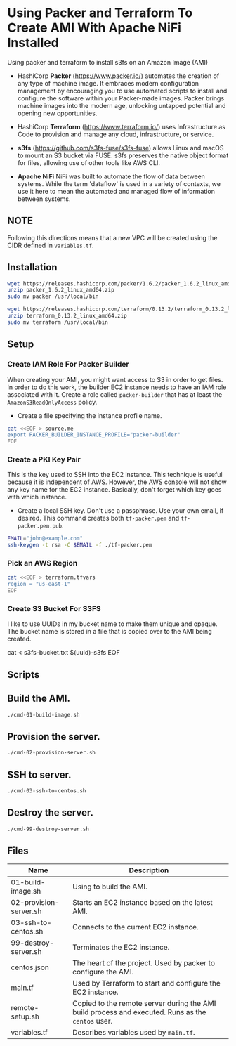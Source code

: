 # Using Packer and Terraform To Create AMI With Apache NiFi Installed

Using packer and terraform to install s3fs on an Amazon Image (AMI)

* HashiCorp **Packer** (https://www.packer.io/) automates the creation of any type of machine image. It embraces modern configuration management by encouraging you to use automated scripts to install and configure the software within your Packer-made images. Packer brings machine images into the modern age, unlocking untapped potential and opening new opportunities.

* HashiCorp **Terraform** (https://www.terraform.io/) uses Infrastructure as Code to provision and manage any cloud, infrastructure, or service.

* **s3fs** (https://github.com/s3fs-fuse/s3fs-fuse) allows Linux and macOS to mount an S3 bucket via FUSE. s3fs preserves the native object format for files, allowing use of other tools like AWS CLI.

* **Apache NiFi** NiFi was built to automate the flow of data between systems. While the term 'dataflow' is used in a variety of contexts, we use it here to mean the automated and managed flow of information between systems.

## NOTE

Following this directions means that a new VPC will be created using the CIDR defined in `variables.tf`.

## Installation

```bash
wget https://releases.hashicorp.com/packer/1.6.2/packer_1.6.2_linux_amd64.zip
unzip packer_1.6.2_linux_amd64.zip
sudo mv packer /usr/local/bin

wget https://releases.hashicorp.com/terraform/0.13.2/terraform_0.13.2_linux_amd64.zip
unzip terraform_0.13.2_linux_amd64.zip
sudo mv terraform /usr/local/bin
```

## Setup

### Create IAM Role For Packer Builder

When creating your AMI, you might want access to S3 in order to get files. In order to do this work, the builder EC2 instance needs to have an IAM role associated with it. Create a role called `packer-builder` that has at least the `AmazonS3ReadOnlyAccess` policy.

* Create a file specifying the instance profile name.

```bash
cat <<EOF > source.me
export PACKER_BUILDER_INSTANCE_PROFILE="packer-builder"
EOF
```

### Create a PKI Key Pair

This is the key used to SSH into the EC2 instance. This technique is useful because it is independent of AWS. However, the AWS console will not show any key name for the EC2 instance. Basically, don't forget which key goes with which instance.

* Create a local SSH key. Don't use a passphrase. Use your own email, if desired. This command creates both `tf-packer.pem` and `tf-packer.pem.pub`.

```bash
EMAIL="john@example.com"
ssh-keygen -t rsa -C $EMAIL -f ./tf-packer.pem
```

### Pick an AWS Region

```bash
cat <<EOF > terraform.tfvars
region = "us-east-1"
EOF
```

### Create S3 Bucket For S3FS

I like to use UUIDs in my bucket name to make them unique and opaque. The bucket name is stored in a file that is copied over to the AMI being created.

cat <<EOF > s3fs-bucket.txt
$(uuid)-s3fs
EOF

## Scripts

## Build the AMI.

```bash
./cmd-01-build-image.sh
```

## Provision the server.

```bash
./cmd-02-provision-server.sh
```

## SSH to server.

```bash
./cmd-03-ssh-to-centos.sh
```

## Destroy the server.

```bash
./cmd-99-destroy-server.sh
```

## Files

| Name | Description |
| ---- | ----------- |
|01-build-image.sh|Using to build the AMI.|
|02-provision-server.sh|Starts an EC2 instance based on the latest AMI.|
|03-ssh-to-centos.sh|Connects to the current EC2 instance.|
|99-destroy-server.sh|Terminates the EC2 instance.|
|centos.json|The heart of the project. Used by packer to configure the AMI.|
|main.tf|Used by Terraform to start and configure the EC2 instance.|
|remote-setup.sh|Copied to the remote server during the AMI build process and executed. Runs as the `centos` user.|
|variables.tf|Describes variables used by `main.tf`.|
